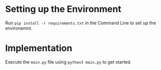 # Setting up the Environment

Run `pip install -r requirements.txt` in the Command Line to set up the environemnt.

# Implementation

Execute the `main.py` file using `python3 main.py` to get started.
